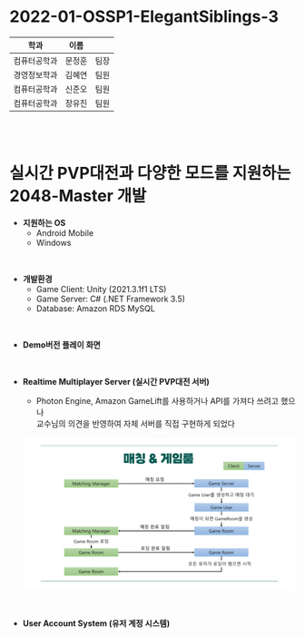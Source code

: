 # 2022-01-OSSP1-ElegantSiblings-3

|학과|이름||
|------|---|---|
|컴퓨터공학과|문정훈|팀장|
|경영정보학과|김혜연|팀원|
|컴퓨터공학과|신준오|팀원|
|컴퓨터공학과|장유진|팀원|

<br><br>


# 실시간 PVP대전과 다양한 모드를 지원하는 2048-Master 개발

* **지원하는 OS**
  * Android Mobile
  * Windows
<br>

* **개발환경**
  * Game Client: Unity (2021.3.1f1 LTS)
  * Game Server: C# (.NET Framework 3.5)
  * Database: Amazon RDS MySQL  
<br>

* **Demo버전 플레이 화면**
<br>

* **Realtime Multiplayer Server (실시간 PVP대전 서버)**
  * Photon Engine, Amazon GameLift를 사용하거나 API를 가져다 쓰려고 했으나<br>
    교수님의 의견을 반영하여 자체 서버를 직접 구현하게 되었다
  
  ![image](https://github.com/CSID-DGU/2022-01-OSSP1-ElegantSiblings-3/blob/main/Image/Server_Logic1.png)
  
<br>

* **User Account System (유저 계정 시스템)**
<br>
